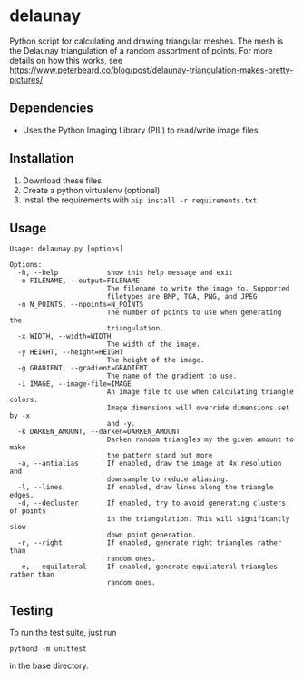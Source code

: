 # delaunay
Python script for calculating and drawing triangular meshes. The mesh is the Delaunay triangulation of a random assortment of points. For more details on how this works, see https://www.peterbeard.co/blog/post/delaunay-triangulation-makes-pretty-pictures/

Dependencies
------------
* Uses the Python Imaging Library (PIL) to read/write image files

Installation
------------

1. Download these files
2. Create a python virtualenv (optional)
3. Install the requirements with `pip install -r requirements.txt`

Usage
-----
```
Usage: delaunay.py [options]

Options:
  -h, --help            show this help message and exit
  -o FILENAME, --output=FILENAME
                        The filename to write the image to. Supported
                        filetypes are BMP, TGA, PNG, and JPEG
  -n N_POINTS, --npoints=N_POINTS
                        The number of points to use when generating the
                        triangulation.
  -x WIDTH, --width=WIDTH
                        The width of the image.
  -y HEIGHT, --height=HEIGHT
                        The height of the image.
  -g GRADIENT, --gradient=GRADIENT
                        The name of the gradient to use.
  -i IMAGE, --image-file=IMAGE
                        An image file to use when calculating triangle colors.
                        Image dimensions will override dimensions set by -x
                        and -y.
  -k DARKEN_AMOUNT, --darken=DARKEN_AMOUNT
                        Darken random triangles my the given amount to make
                        the pattern stand out more
  -a, --antialias       If enabled, draw the image at 4x resolution and
                        downsample to reduce aliasing.
  -l, --lines           If enabled, draw lines along the triangle edges.
  -d, --decluster       If enabled, try to avoid generating clusters of points
                        in the triangulation. This will significantly slow
                        down point generation.
  -r, --right           If enabled, generate right triangles rather than
                        random ones.
  -e, --equilateral     If enabled, generate equilateral triangles rather than
                        random ones.
```

Testing
-------

To run the test suite, just run

```
python3 -m unittest
```

in the base directory.
